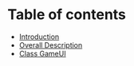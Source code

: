 # Table of contents

* [Introduction](README.md)
* [Overall Description](overall-description.md)
* [Class GameUI](class-gameui.md)

